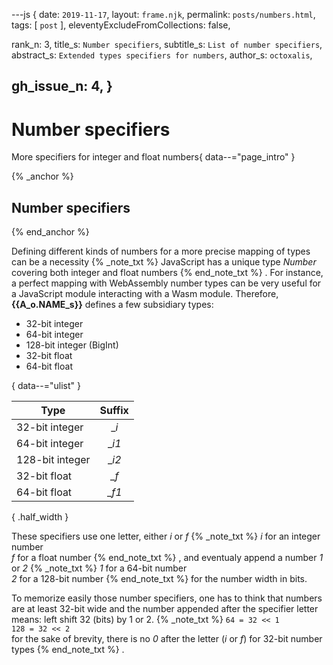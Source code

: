 ---js
{
  date:      `2019-11-17`,
  layout:    `frame.njk`,
  permalink: `posts/numbers.html`,
  tags:      [ `post` ],
  eleventyExcludeFromCollections: false,

  rank_n:     3,
  title_s:    `Number specifiers`,
  subtitle_s: `List of number specifiers`,
  abstract_s: `Extended types specifiers for numbers`,
  author_s:   `octoxalis`,
  
  gh_issue_n: 4,
}
---
[comment]: # (======== Post ========)
# Number specifiers

More specifiers for integer and float numbers{ data--="page_intro" }

{% _anchor %}
## Number specifiers
{% end_anchor %}

<slot-slice>
<slot-css lib_table/>

Defining different kinds of numbers for a more precise mapping of types can be a necessity
{% _note_txt %}
JavaScript has a unique type _Number_ covering both integer and float numbers
{% end_note_txt %}
. For instance, a perfect mapping with WebAssembly number types can be very useful for a JavaScript module interacting with a Wasm module.
Therefore, **{{A_o.NAME_s}}** defines a few subsidiary types:

+ 32-bit integer
+ 64-bit integer
+ 128-bit integer (BigInt)
+ 32-bit float
+ 64-bit float

{ data--="ulist" }


| Type            | Suffix |
| ----------------|:------:|
| 32-bit integer  |  __i_   |
| 64-bit integer  |  __i1_  |
| 128-bit integer |  __i2_  |
| 32-bit float    |  __f_   |
| 64-bit float    |  __f1_  |

{ .half_width }

These specifiers use one letter, either _i_ or _f_
{% _note_txt %}
_i_ for an integer number  
_f_ for a float number
{% end_note_txt %}
, and eventualy append a number _1_ or _2_
{% _note_txt %}
_1_ for a 64-bit number  
_2_ for a 128-bit number
{% end_note_txt %}
for the number width in bits.


To memorize easily those number specifiers, one has to think that numbers are at least 32-bit wide
and the number appended after the specifier letter means: left shift 32 (bits) by 1 or 2.
{% _note_txt %}
`64 = 32 << 1`  
`128 = 32 << 2`  
for the sake of brevity, there is no _0_ after the letter (_i_ or _f_) for 32-bit number types
{% end_note_txt %}
.

</slot-slice>

[comment]: # (======== Links ========)
